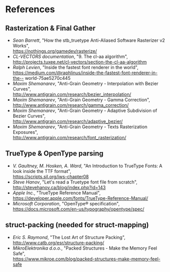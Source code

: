 # References

## Rasterization & Final Gather

- *Sean Barrett*, "How the stb_truetype Anti-Aliased Software Rasterizer v2 Works",<br/>
	https://nothings.org/gamedev/rasterize/
- *CL-VECTORS documentation*, "9. The cl-aa algorithm",<br/>
	http://projects.tuxee.net/cl-vectors/section-the-cl-aa-algorithm
- *Ralph Levien*, "Inside the fastest font renderer in the world",<br/>
	https://medium.com/@raphlinus/inside-the-fastest-font-renderer-in-the-- world-75ae5270c445
- *Maxim Shemanarev*, "Anti-Grain Geometry - Interpolation with Bezier Curves",<br/>
	http://www.antigrain.com/research/bezier_interpolation/
- *Maxim Shemanarev*, "Anti-Grain Geometry - Gamma Correction",<br/>
	http://www.antigrain.com/research/gamma_correction/
- *Maxim Shemanarev*, "Anti-Grain Geometry - Adaptive Subdivision of Bezier Curves",<br/>
	http://www.antigrain.com/research/adaptive_bezier/
- *Maxim Shemanarev*, "Anti-Grain Geometry - Texts Rasterization Exposures",<br/>
	http://www.antigrain.com/research/font_rasterization/

## TrueType & OpenType parsing

- *V. Gaultney, M. Hosken, A. Ward*, "An Introduction to TrueType Fonts: A look inside the TTF format",<br/>
	https://scripts.sil.org/iws-chapter08
- *Steve Hanov*, "Let's read a Truetype font file from scratch",<br/>
	http://stevehanov.ca/blog/index.php?id=143
- *Apple Inc.*, "TrueType Reference Manual",<br/>
	https://developer.apple.com/fonts/TrueType-Reference-Manual/
- *Microsoft Corporation*, "OpenType® specification",<br/>
	https://docs.microsoft.com/en-us/typography/opentype/spec/

## struct-packing (needed for struct-mapping)

- *Eric S. Raymond*, "The Lost Art of Structure Packing",<br/>
	http://www.catb.org/esr/structure-packing/
- *MikroElektronika d.o.o.*, "Packed Structures - Make the Memory Feel Safe",<br/>
	https://www.mikroe.com/blog/packed-structures-make-memory-feel-safe
